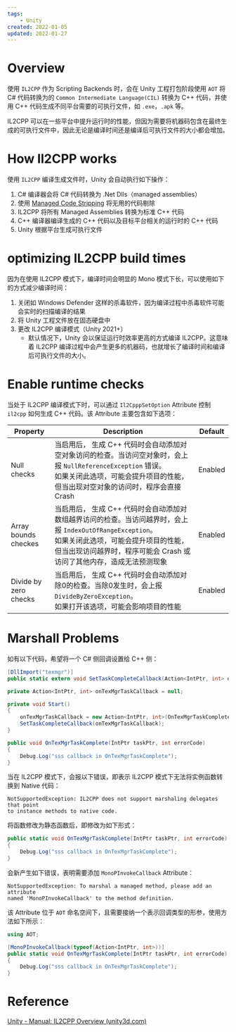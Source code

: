 ```yaml
---
tags:
    - Unity
created: 2022-01-05
updated: 2022-01-27
---
```


# Overview

使用 `IL2CPP` 作为 Scripting Backends 时，会在 Unity 工程打包阶段使用 `AOT` 将 C# 代码转换为的 `Common Intermediate Language(CIL)` 转换为 C++ 代码，并使用 C++ 代码生成不同平台需要的可执行文件，如 `.exe`，`.apk` 等。

IL2CPP 可以在一些平台中提升运行时的性能，但因为需要将机器码包含在最终生成的可执行文件中，因此无论是编译时间还是编译后可执行文件的大小都会增加。

# How Il2CPP works

使用 `IL2CPP` 编译生成文件时，Unity 会自动执行如下操作：
1. C# 编译器会将 C# 代码转换为 .Net Dlls（managed assemblies）
2. 使用 [Managed Code Stripping](Managed%20Code%20Stripping.md) 将无用的代码剔除
3. IL2CPP 将所有 Managed Assemblies 转换为标准 C++ 代码
4. C++ 编译器编译生成的 C++ 代码以及目标平台相关的运行时的 C++ 代码
5. Unity 根据平台生成可执行文件

# optimizing IL2CPP build times

因为在使用 IL2CPP 模式下，编译时间会明显的 Mono 模式下长，可以使用如下的方式减少编译时间：
1. 关闭如 Windows Defender 这样的杀毒软件，因为编译过程中杀毒软件可能会实时的扫描编译的结果
2. 将 Unity 工程文件放在固态硬盘中
3. 更改 IL2CPP 编译模式（Unity 2021+）
    - 默认情况下，Unity 会以保证运行时效率更高的方式编译 IL2CPP。这意味着 IL2CPP 编译过程中会产生更多的机器码，也就增长了编译时间和编译后可执行文件的大小。

# Enable runtime checks

当处于 IL2CPP 编译模式下时，可以通过 `Il2CpppSetOption` Attribute 控制 `il2cpp`  如何生成 C++ 代码。该 Attribute 主要包含如下选项：

| Property             | Description                                                                                                                                                                                                                    | Default |
| -------------------- | ------------------------------------------------------------------------------------------------------------------------------------------------------------------------------------------------------------------------------ | ------- |
| Null checks          | 当启用后， 生成 C++ 代码时会自动添加对空对象访问的检查。当访问空对象时，会上报 `NullReferenceException` 错误。<br> 如果关闭此选项，可能会提升项目的性能，但当出现对空对象的访问时，程序会直接 Crash                            | Enabled |
| Array bounds checkes | 当启用后， 生成 C++ 代码时会自动添加对数组越界访问的检查。当访问越界时，会上报 `IndexOutOfRangeException`。 <br> 如果关闭此选项，可能会提升项目的性能，但当出现访问越界时，程序可能会 Crash 或访问了其他内存，造成无法预测现象 | Enabled | 
| Divide by zero checks | 当启用后， 生成 C++ 代码时会自动添加对除0的检查。当除0发生时，会上报 `DivideByZeroException`。 <br> 如果打开该选项，可能会影响项目的性能 | Enabled | 

# Marshall Problems

如有以下代码，希望将一个 C# 侧回调设置给 C++ 侧：
```csharp
[DllImport("texmgr")]
public static extern void SetTaskCompleteCallback(Action<IntPtr, int> onTaskCompleted);

private Action<IntPtr, int> onTexMgrTaskCallback = null;

private void Start()
{
    onTexMgrTaskCallback = new Action<IntPtr, int>(OnTexMgrTaskComplete);
    SetTaskCompleteCallback(onTexMgrTaskCallback);
}

public void OnTexMgrTaskComplete(IntPtr taskPtr, int errorCode)
{
    Debug.Log("sss callback in OnTexMgrTaskComplete");
}
```

当在 IL2CPP 模式下，会报以下错误，即表示 IL2CPP 模式下无法将实例函数转换到 Native 代码：
```text
NotSupportedException: IL2CPP does not support marshaling delegates that point
to instance methods to native code.
```

将函数修改为静态函数后，即修改为如下形式：
```csharp
public static void OnTexMgrTaskComplete(IntPtr taskPtr, int errorCode)
{
    Debug.Log("sss callback in OnTexMgrTaskComplete");
}
```

会新产生如下错误，表明需要添加 `MonoPInvokeCallback` Attribute：
```text
NotSupportedException: To marshal a managed method, please add an attribute
named 'MonoPInvokeCallback' to the method definition.
```

该 Attribute 位于 `AOT` 命名空间下，且需要接纳一个表示回调类型的形参，使用方法如下所示：
```csharp
using AOT;

[MonoPInvokeCallback(typeof(Action<IntPtr, int>))]
public static void OnTexMgrTaskComplete(IntPtr taskPtr, int errorCode)
{
    Debug.Log("sss callback in OnTexMgrTaskComplete");
}
```

# Reference

 [Unity - Manual: IL2CPP Overview (unity3d.com)](https://docs.unity3d.com/Manual/IL2CPP.html)
